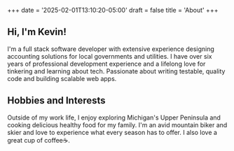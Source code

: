 +++
date = '2025-02-01T13:10:20-05:00'
draft = false
title = 'About'
+++

## Hi, I'm Kevin!

I'm a full stack software developer with extensive experience designing accounting solutions for local governments and utilities. I have over six years of professional development experience and a lifelong love for tinkering and learning about tech. Passionate about writing testable, quality code and building scalable web apps. 

## Hobbies and Interests

Outside of my work life, I enjoy exploring Michigan's Upper Peninsula and cooking delicious healthy food for my family. I'm an avid mountain biker and skier and love to experience what every season has to offer. I also love a great cup of coffee:coffee:.
